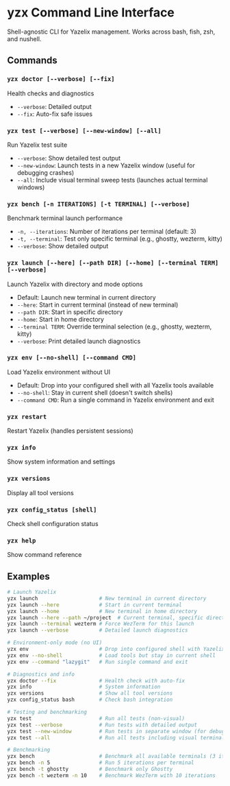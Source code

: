 # yzx Command Line Interface

Shell-agnostic CLI for Yazelix management. Works across bash, fish, zsh, and nushell.

## Commands

### `yzx doctor [--verbose] [--fix]`
Health checks and diagnostics
- `--verbose`: Detailed output
- `--fix`: Auto-fix safe issues

### `yzx test [--verbose] [--new-window] [--all]`
Run Yazelix test suite
- `--verbose`: Show detailed test output
- `--new-window`: Launch tests in a new Yazelix window (useful for debugging crashes)
- `--all`: Include visual terminal sweep tests (launches actual terminal windows)

### `yzx bench [-n ITERATIONS] [-t TERMINAL] [--verbose]`
Benchmark terminal launch performance
- `-n, --iterations`: Number of iterations per terminal (default: 3)
- `-t, --terminal`: Test only specific terminal (e.g., ghostty, wezterm, kitty)
- `--verbose`: Show detailed output

### `yzx launch [--here] [--path DIR] [--home] [--terminal TERM] [--verbose]`
Launch Yazelix with directory and mode options
- Default: Launch new terminal in current directory
- `--here`: Start in current terminal (instead of new terminal)
- `--path DIR`: Start in specific directory
- `--home`: Start in home directory
- `--terminal TERM`: Override terminal selection (e.g., ghostty, wezterm, kitty)
- `--verbose`: Print detailed launch diagnostics

### `yzx env [--no-shell] [--command CMD]`
Load Yazelix environment without UI
- Default: Drop into your configured shell with all Yazelix tools available
- `--no-shell`: Stay in current shell (doesn't switch shells)
- `--command CMD`: Run a single command in Yazelix environment and exit

### `yzx restart`
Restart Yazelix (handles persistent sessions)

### `yzx info`
Show system information and settings

### `yzx versions`
Display all tool versions

### `yzx config_status [shell]`
Check shell configuration status

### `yzx help`
Show command reference

## Examples

```bash
# Launch Yazelix
yzx launch                    # New terminal in current directory
yzx launch --here             # Start in current terminal
yzx launch --home             # New terminal in home directory
yzx launch --here --path ~/project  # Current terminal, specific directory
yzx launch --terminal wezterm # Force WezTerm for this launch
yzx launch --verbose          # Detailed launch diagnostics

# Environment-only mode (no UI)
yzx env                       # Drop into configured shell with Yazelix tools
yzx env --no-shell            # Load tools but stay in current shell
yzx env --command "lazygit"   # Run single command and exit

# Diagnostics and info
yzx doctor --fix              # Health check with auto-fix
yzx info                      # System information
yzx versions                  # Show all tool versions
yzx config_status bash        # Check bash integration

# Testing and benchmarking
yzx test                      # Run all tests (non-visual)
yzx test --verbose            # Run tests with detailed output
yzx test --new-window         # Run tests in separate window (for debugging)
yzx test --all                # Run all tests including visual terminal sweep

# Benchmarking
yzx bench                     # Benchmark all available terminals (3 iterations each)
yzx bench -n 5                # Run 5 iterations per terminal
yzx bench -t ghostty          # Benchmark only Ghostty
yzx bench -t wezterm -n 10    # Benchmark WezTerm with 10 iterations
```
